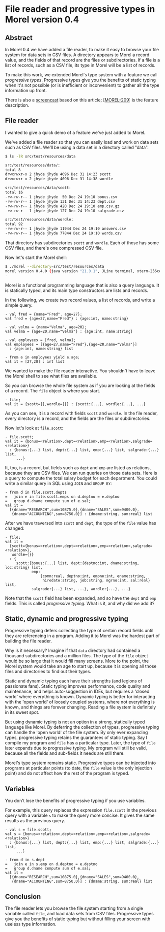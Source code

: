<!--
{% comment %}
Licensed to Julian Hyde under one or more contributor license
agreements.  See the NOTICE file distributed with this work
for additional information regarding copyright ownership.
Julian Hyde licenses this file to you under the Apache
License, Version 2.0 (the "License"); you may not use this
file except in compliance with the License.  You may obtain a
copy of the License at

http://www.apache.org/licenses/LICENSE-2.0

Unless required by applicable law or agreed to in writing,
software distributed under the License is distributed on an
"AS IS" BASIS, WITHOUT WARRANTIES OR CONDITIONS OF ANY KIND,
either express or implied.  See the License for the specific
language governing permissions and limitations under the
License.
{% endcomment %}
-->

<!--
This post started as a script for a screencast.

Setup for recording:
* In 'morel' script, add '2>/dev/null' to the last java command.
* In bash, export PS1='$ '
* So that the screencast starts with title and author,
  create a title file, /tmp/title.txt, and 'cat /tmp/title.txt'
  before pressing 'record'.
-->

# File reader and progressive types in Morel version 0.4

## Abstract

In Morel 0.4 we have added a file reader, to make it easy to browse
your file system for data sets in CSV files. A directory appears to
Morel a record value, and the fields of that record are the files or
subdirectories. If a file is a list of records, such as a CSV file,
its type in Morel will be a list of records.

To make this work, we extended Morel's type system with a feature we
call *progressive types*. Progressive types give you the benefits of
static typing when it's not possible (or is inefficient or
inconvenient) to gather all the type information up front.

There is also a
[screencast](https://www.youtube.com/watch?v=uybUjCYsBKI&t=1s)
based on this article;
[[MOREL-209](https://github.com/hydromatic/morel/issues/209)]
is the feature description.

## File reader

I wanted to give a quick demo of a feature we've just added to Morel.

We've added a file reader so that you can easily load and work on data
sets such as CSV files. We'll be using a data set in a directory
called "data".

```bash
$ ls -lR src/test/resources/data

src/test/resources/data/:
total 8
drwxrwxr-x 2 jhyde jhyde 4096 Dec 31 14:23 scott
drwxrwxr-x 2 jhyde jhyde 4096 Dec 31 14:38 wordle

src/test/resources/data/scott:
total 16
-rw-rw-r-- 1 jhyde jhyde  50 Dec 24 19:10 bonus.csv
-rw-rw-r-- 1 jhyde jhyde 131 Dec 31 14:23 dept.csv
-rw-rw-r-- 1 jhyde jhyde 420 Dec 24 19:10 emp.csv.gz
-rw-rw-r-- 1 jhyde jhyde 127 Dec 24 19:10 salgrade.csv

src/test/resources/data/wordle:
total 92
-rw-rw-r-- 1 jhyde jhyde 11944 Dec 24 19:10 answers.csv
-rw-rw-r-- 1 jhyde jhyde 77844 Dec 24 19:10 words.csv
```

That directory has subdirectories `scott` and `wordle`.  Each of
those has some CSV files, and there's one compressed CSV file.

Now let's start the Morel shell:

```bash
$ ./morel --directory=src/test/resources/data
morel version 0.4.0 (java version "21.0.1", JLine terminal, xterm-256color)
-
```

Morel is a functional programming language that is also a query
language. It is statically typed, and its main type constructors are
lists and records.

In the following, we create two record values, a list of records,
and write a simple query.

```
- val fred = {name="Fred", age=27};
val fred = {age=27,name="Fred"} : {age:int, name:string}

- val velma = {name="Velma", age=20};
val velma = {age=20,name="Velma"} : {age:int, name:string}

- val employees = [fred, velma];
val employees = [{age=27,name="Fred"},{age=20,name="Velma"}]
  : {age:int, name:string} list

- from e in employees yield e.age;
val it = [27,20] : int list
```

We wanted to make the file reader interactive.  You shouldn't have to
leave the Morel shell to see what files are available.

So you can browse the whole file system as if you are looking at the
fields of a record. The `file` object is where you start.

```
- file;
val it = {scott={},wordle={}} : {scott:{...}, wordle:{...}, ...}
```

As you can see, it is a record with fields `scott` and `wordle`. In
the file reader, every directory is a record, and the fields are the
files or subdirectories.

Now let's look at `file.scott`:

```
- file.scott;
val it = {bonus=<relation>,dept=<relation>,emp=<relation>,salgrade=<relation>}
  : {bonus:{...} list, dept:{...} list, emp:{...} list, salgrade:{...} list,
     ...}
```

It, too, is a record, but fields such as `dept` and `emp` are listed
as relations, because they are CSV files.  We can run queries on those
data sets. Here is a query to compute the total salary budget for each
department. You could write a similar query in SQL using `JOIN` and
`GROUP BY`:

```
- from d in file.scott.depts
=   join e in file.scott.emps on d.deptno = e.deptno
=   group d.dname compute sum of e.sal;
val it =
  [{dname="RESEARCH",sum=10875.0},{dname="SALES",sum=9400.0},
   {dname="ACCOUNTING",sum=8750.0}] : {dname:string, sum:real} list
```

After we have traversed into `scott` and `dept`, the type of the
`file` value has changed:

```
- file;
val it =
  {scott={bonus=<relation>,dept=<relation>,emp=<relation>,salgrade=<relation>},
   wordle={}}
  : {
     scott:{bonus:{...} list, dept:{deptno:int, dname:string, loc:string} list,
            emp:
                {comm:real, deptno:int, empno:int, ename:string,
                 hiredate:string, job:string, mgrno:int, sal:real} list,
            salgrade:{...} list, ...}, wordle:{...}, ...}
```

Note that the `scott` field has been expanded, and so have the `dept`
and `emp` fields. This is called *progressive typing*. What is it, and
why did we add it?

## Static, dynamic and progressive typing

Progressive typing defers collecting the type of certain record fields
until they are referencing in a program.  Adding it to Morel was the
hardest part of building the file reader.

Why is it necessary? Imagine if that `data` directory had contained a
thousand subdirectories and a million files. The type of the `file`
object would be so large that it would fill many screens. More to the
point, the Morel system would take an age to start up, because it is
opening all those files and directories to find out their types.

Static and dynamic typing each have their strengths (and legions of
passionate fans).  Static typing improves performance, code quality
and maintenance, and helps auto-suggestion in IDEs, but requires a
'closed world' where everything is known.  Dynamic typing is better
for interacting with the 'open world' of loosely coupled systems,
where not everything is known, and things are forever
changing. Reading a file system is definitely in its sweet spot.

But using dynamic typing is not an option in a strong, statically
typed language like Morel. By deferring the collection of types,
progressive typing can handle the 'open world' of the file system. By
only ever expanding types, progressive typing retains the guarantees
of static typing.  Say I compile my program and `file` has a
particular type.  Later, the type of `file` later expands due to
progressive typing.  My program will still be valid, because all the
fields and sub-fields it needs are still there.

Morel's type system remains static. Progressive types can be injected
into programs at particular points (to date, the `file` value is the
only injection point) and do not affect how the rest of the program is
typed.

## Variables

You don't lose the benefits of progressive typing if you use
variables.

For example, this query replaces the expression `file.scott` in the
previous query with a variable `s` to make the query more concise. It
gives the same results as the previous query.

```
- val s = file.scott;
val s = {bonus=<relation>,dept=<relation>,emp=<relation>,salgrade=<relation>}
  : {bonus:{...} list, dept:{...} list, emp:{...} list, salgrade:{...} list,
     ...}

- from d in s.dept
=   join e in s.emp on d.deptno = e.deptno
=   group d.dname compute sum of e.sal;
val it =
  [{dname="RESEARCH",sum=10875.0},{dname="SALES",sum=9400.0},
   {dname="ACCOUNTING",sum=8750.0}] : {dname:string, sum:real} list
```

## Conclusion

The file reader lets you browse the file system starting
from a single variable called `file`, and load data sets from CSV
files. Progressive types give you the benefits of static typing but
without filling your screen with useless type information.
